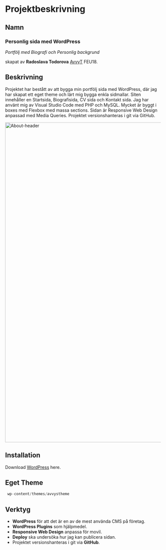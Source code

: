 <!--- Denna dokumentation kan komma att uppdateras under projektets gång -->
<!--- Senast uppdaterad: 2020-01-22       @ AvvyT -->
# Projektbeskrivning

## Namn
### Personlig sida med WordPress
*Portfölj med Biografi och Personlig backgrund*

skapat av **Radoslava Todorova** [AvvyT](https://github.com/AvvyT) FEU18.

## Beskrivning

Projektet har bestått av att bygga min portfölj sida med WordPress, där jag har skapat ett eget theme och lärt mig bygga enkla sidmallar. Siten innehåller en Startsida, Biografisida, CV sida och Kontakt sida.
Jag har använt mig av Visual Studio Code med PHP och MySQL. Mycket är byggt i boxes med Flexbox med massa sections. Sidan är  Responsive Web Design anpassad med Media Queries. Projektet versionshanteras i git via GitHub.

<img width="1036" alt="About-header" src="https://user-images.githubusercontent.com/43029591/75040253-9fcec580-54ba-11ea-9de8-fbbba20d72b0.png">

## Installation

Download [WordPress](https://wordpress.org/download/) here.

## Eget Theme

```python
 wp-content/themes/avvystheme
 ```

## Verktyg

- **WordPress** för att det är en av de mest använda CMS på företag.
- **WordPress Plugins** som hjälpmedel. 
- **Responsive Web Design** anpassa för movil.
- **Deploy** ska undersöka hur jag kan publicera sidan.
- Projektet versionshanteras i git via **GitHub**.
